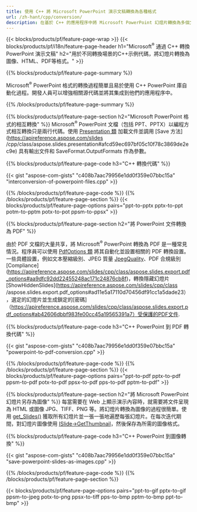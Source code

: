 ```yaml
---
title: 使用 C++ 將 Microsoft PowerPoint 演示文稿轉換為各種格式
url: /zh-hant/cpp/conversion/
description: 在基於 C++ 的應用程序中將 Microsoft PowerPoint 幻燈片轉換為多個文件，包括 HTML、PDF 和圖像格式。
---
```


{{< blocks/products/pf/feature-page-wrap >}}
{{< blocks/products/pf/i18n/feature-page-header h1="Microsoft<sup>®</sup> 通過 C++ 轉換 PowerPoint 演示文稿" h2="用於不同轉換場景的C++示例代碼，將幻燈片轉換為圖像、HTML、PDF等格式。" >}}

{{% blocks/products/pf/feature-page-summary %}}

Microsoft<sup>®</sup> PowerPoint 格式的轉換過程簡單且易於使用 C++ PowerPoint 庫自動化過程。開發人員可以增強相關源代碼並將其集成到他們的應用程序中。 

{{% /blocks/products/pf/feature-page-summary  %}}

{{% blocks/products/pf/feature-page-section  h2="Microsoft PowerPoint 格式的相互轉換" %}}
Microsoft<sup>®</sup> PowerPoint 文檔（包括 PPT、PPTX）以編程方式相互轉換只是兩行代碼。使用 [Presentation 類](https://apireference.aspose.com/slides/cpp/class/aspose.slides.presentation) 加載文件並調用 [Save 方法](https://apireference.aspose.com/slides /cpp/class/aspose.slides.presentation#afcd59ec697bf05c10f78c3869de2ec9e) 具有輸出文件和 SaveFormat.OutputFormats 作為參數。

{{% blocks/products/pf/feature-page-code h3="C++ 轉換代碼" %}}

{{< gist "aspose-com-gists" "c408b7aac79956e1dd0f359e07bbc15a" "interconversion-of-powerpoint-files.cpp" >}}


{{% /blocks/products/pf/feature-page-code  %}}
{{% /blocks/products/pf/feature-page-section %}}
{{< blocks/products/pf/feature-page-options pairs="ppt-to-pptx pptx-to-ppt potm-to-pptm potx-to-pot ppsm-to-ppsx" >}}


{{% blocks/products/pf/feature-page-section  h2="將 PowerPoint 文件轉換為 PDF" %}}

由於 PDF 文檔的大量共享，將 Microsoft<sup>®</sup> PowerPoint 轉換為 PDF 是一種常見情況。程序員可以使用 [PdfOptions 類](https://apireference.aspose.com/slides/cpp/class/aspose.slides.export.pdf_options) 將其自動化並設​​置相關的 PDF 轉換設置。一些具體設置，例如文本壓縮級別、JPEG 質量 [JpegQuality](https://apireference.aspose.com/slides/cpp/class/aspose.slides.export.pdf_options#a6bbf3bd303430757aa85ac9e3d184861)、PDF 合規級別 [Compliance] (https://apireference.aspose.com/slides/cpp/class/aspose.slides.export.pdf_options#aa9dfc92dd22455248ac171c24876cb8f)，轉換隱藏幻燈片[ShowHiddenSlides](https://apireference.aspose.com/slides/cpp/class /aspose.slides.export.pdf_options#ad11e5a17110d70456df91cc1a5dade23），選定的幻燈片並生成鎖定的[密碼]（https://apireference.aspose.com/slides/cpp/class/aspose.slides.export.pdf_options#ab42606dbbf983fe00cc45a19565391a7）受保護的PDF文件.

{{% blocks/products/pf/feature-page-code h3="C++ PowerPoint 到 PDF 轉換代碼" %}}

{{< gist "aspose-com-gists" "c408b7aac79956e1dd0f359e07bbc15a" "powerpoint-to-pdf-conversion.cpp" >}}

{{% /blocks/products/pf/feature-page-code  %}}
{{% /blocks/products/pf/feature-page-section %}}
{{< blocks/products/pf/feature-page-options pairs="ppt-to-pdf pptx-to-pdf ppsm-to-pdf potx-to-pdf ppsx-to-pdf pps-to-pdf pptm-to-pdf" >}}


{{% blocks/products/pf/feature-page-section  h2="將 Microsoft PowerPoint 幻燈片另存為圖像" %}}
每當需要在 Web 上顯示演示內容時，就需要將文件呈現為 HTML 或圖像 JPG、TIFF、PNG 等。將幻燈片轉換為圖像的過程很簡單。使用 [get_Slides()](https://apireference.aspose.com/slides/cpp/class/aspose.slides.presentation#a9981b38f5a01d9fa5482f05b0a75974c) 獲取所有幻燈片並一張一張地遍歷每張幻燈片。在每次迭代期間，對幻燈片圖像使用 [ISlide->GetThumbnail](https://apireference.aspose.com/slides/cpp/class/aspose.slides.i_slide#a7bd377d403ff886232df21351c1fe783)，然後保存為所需的圖像格式。 

{{% blocks/products/pf/feature-page-code h3="C++ PowerPoint 到圖像轉換" %}}

{{< gist "aspose-com-gists" "c408b7aac79956e1dd0f359e07bbc15a" "save-powerpoint-slides-as-images.cpp" >}}

{{% /blocks/products/pf/feature-page-code %}}
{{% /blocks/products/pf/feature-page-section %}}

{{< blocks/products/pf/feature-page-options pairs="ppt-to-gif pptx-to-gif ppsm-to-jpeg potx-to-png ppsx-to-tiff pps-to-bmp pptm-to-bmp ppt-to-bmp" >}}
